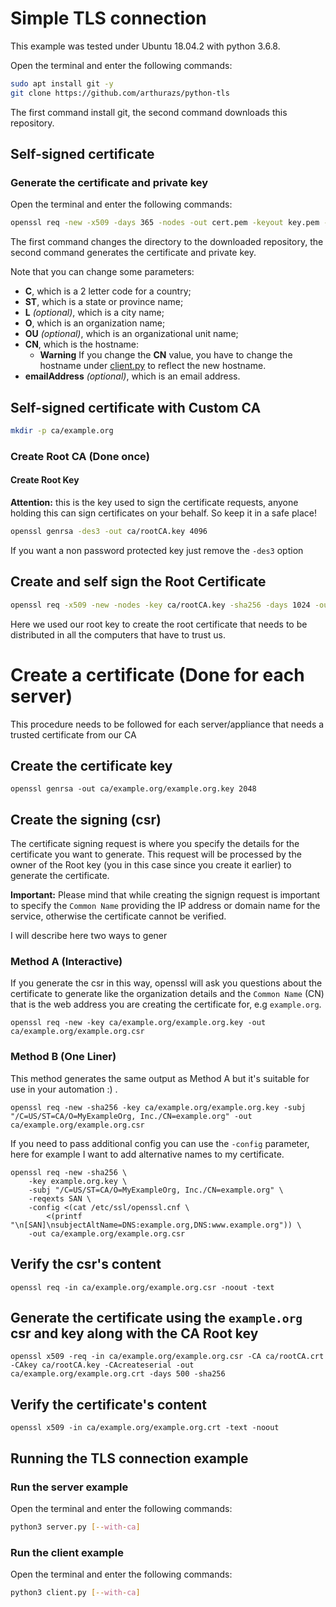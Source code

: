# Simple TLS connection

This example was tested under Ubuntu 18.04.2 with python 3.6.8.

Open the terminal and enter the following commands:

```bash
sudo apt install git -y
git clone https://github.com/arthurazs/python-tls
```

The first command install git, the second command downloads this repository.

## Self-signed certificate

### Generate the certificate and private key

Open the terminal and enter the following commands:

```bash
openssl req -new -x509 -days 365 -nodes -out cert.pem -keyout key.pem -subj "/C=BR/ST=Rio de Janeiro/L=Niteroi/O=UFF/OU=Midiacom/CN=example.org/emailAddress=arthurazs@midiacom.uff.br"
```

The first command changes the directory to the downloaded repository, the second command generates the certificate and private key.

Note that you can change some parameters:

- **C**, which is a 2 letter code for a country;
- **ST**, which is a state or province name;
- **L** *(optional)*, which is a city name;
- **O**, which is an organization name;
- **OU** *(optional)*, which is an organizational unit name;
- **CN**, which is the hostname:
  - **Warning** If you change the **CN** value, you have to change the hostname under [client.py](client.py) to reflect the new hostname.
- **emailAddress** *(optional)*, which is an email address.

## Self-signed certificate with Custom CA

```bash
mkdir -p ca/example.org
```

### Create Root CA (Done once)

#### Create Root Key

**Attention:** this is the key used to sign the certificate requests, anyone
holding this can sign certificates on your behalf. So keep it in a safe place!

```bash
openssl genrsa -des3 -out ca/rootCA.key 4096
```

If you want a non password protected key just remove the `-des3` option


## Create and self sign the Root Certificate

```bash
openssl req -x509 -new -nodes -key ca/rootCA.key -sha256 -days 1024 -out ca/rootCA.crt
```

Here we used our root key to create the root certificate that needs to be distributed in all the computers that have to trust us.


# Create a certificate (Done for each server)

This procedure needs to be followed for each server/appliance that needs a trusted certificate from our CA

## Create the certificate key

```
openssl genrsa -out ca/example.org/example.org.key 2048
```

## Create the signing  (csr)

The certificate signing request is where you specify the details for the certificate you want to generate.
This request will be processed by the owner of the Root key (you in this case since you create it earlier) to generate the certificate.

**Important:** Please mind that while creating the signign request is important to specify the `Common Name` providing the IP address or domain name for the service, otherwise the certificate cannot be verified.

I will describe here two ways to gener

### Method A (Interactive)

If you generate the csr in this way, openssl will ask you questions about the certificate to generate like the organization details and the `Common Name` (CN) that is the web address you are creating the certificate for, e.g `example.org`.

```
openssl req -new -key ca/example.org/example.org.key -out ca/example.org/example.org.csr
```

### Method B (One Liner)

This method generates the same output as Method A but it's suitable for use in your automation :) .

```
openssl req -new -sha256 -key ca/example.org/example.org.key -subj "/C=US/ST=CA/O=MyExampleOrg, Inc./CN=example.org" -out ca/example.org/example.org.csr
```

If you need to pass additional config you can use the `-config` parameter, here for example I want to add alternative names to my certificate.

```
openssl req -new -sha256 \
    -key example.org.key \
    -subj "/C=US/ST=CA/O=MyExampleOrg, Inc./CN=example.org" \
    -reqexts SAN \
    -config <(cat /etc/ssl/openssl.cnf \
        <(printf "\n[SAN]\nsubjectAltName=DNS:example.org,DNS:www.example.org")) \
    -out ca/example.org/example.org.csr
```


## Verify the csr's content

```
openssl req -in ca/example.org/example.org.csr -noout -text
```

## Generate the certificate using the `example.org` csr and key along with the CA Root key

```
openssl x509 -req -in ca/example.org/example.org.csr -CA ca/rootCA.crt -CAkey ca/rootCA.key -CAcreateserial -out ca/example.org/example.org.crt -days 500 -sha256
```

## Verify the certificate's content

```
openssl x509 -in ca/example.org/example.org.crt -text -noout
```
## Running the TLS connection example

### Run the server example

Open the terminal and enter the following commands:

```bash
python3 server.py [--with-ca]
```

### Run the client example

Open the terminal and enter the following commands:

```bash
python3 client.py [--with-ca]
```
